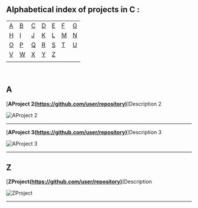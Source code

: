 ## Alphabetical index of projects in C :

|       |       |       |       |       |       |       |
|---    |---    |---    |---    |---    |---    |    ---|
|[A](#a)|[B](#b)|[C](#c)|[D](#d)|[E](#e)|[F](#f)|[G](#g)|
|[H](#h)|[I](#i)|[J](#j)|[K](#k)|[L](#l)|[M](#m)|[N](#n)|
|[O](#o)|[P](#p)|[Q](#q)|[R](#r)|[S](#s)|[T](#t)|[U](#u)|
|[V](#v)|[W](#w)|[X](#x)|[Y](#y)|[Z](#z)|       |       |
|       |       |       |       |       |       |       |

<br>

## A

[**AProject 2(https://github.com/user/repository)**]Description 2

![AProject 2](https://example.org/example.png)

---

[**AProject 3(https://github.com/user/repository)**]Description 3

![AProject 3](https://example.org/example.png)

---

## Z

[**ZProject(https://github.com/user/repository)**]Description

![ZProject](https://example.org/example.png)

---

